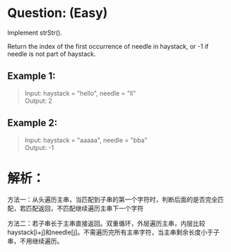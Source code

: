 # Question: (Easy)

Implement strStr().

Return the index of the first occurrence of needle in haystack, or -1 if needle is not part of haystack.

## Example 1:

>Input: haystack = "hello", needle = "ll" <br>
>Output: 2

## Example 2:

>Input: haystack = "aaaaa", needle = "bba" <br>
>Output: -1

# 解析：

方法一：从头遍历主串，当匹配到子串的第一个字符时，判断后面的是否完全匹配，若匹配返回，不匹配继续遍历主串下一个字符

方法二：若子串长于主串直接返回。双重循环，外层遍历主串，内层比较haystack[i+j]和needle[j]。不需遍历完所有主串字符，当主串剩余长度小于子串，不用继续遍历。 

